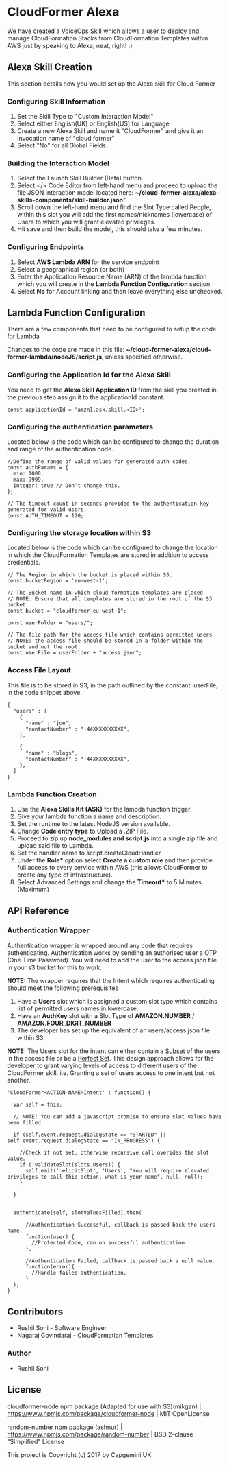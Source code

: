# CloudFormer Alexa

We have created a VoiceOps Skill which allows a user to deploy and manage CloudFormation Stacks from CloudFormation Templates within AWS just by speaking to Alexa; neat, right! :)

## Alexa Skill Creation
This section details how you would set up the Alexa skill for Cloud Former

### Configuring Skill Information
1. Set the Skill Type to "Custom Interaction Model"
1. Select either English(UK) or English(US) for Language
1. Create a new Alexa Skill and name it "CloudFormer" and give it an invocation name of "cloud former"
1. Select "No" for all Global Fields.

### Building the Interaction Model
1. Select the Launch Skill Builder (Beta) button.
1. Select </> Code Editor from left-hand menu and proceed to upload the file JSON interaction model located here: __~/cloud-former-alexa/alexa-skills-components/skill-builder.json__".
1. Scroll down the left-hand menu and find the Slot Type called People, within this slot you will add the first names/nicknames (lowercase) of Users to which you will grant elevated privileges.
1. Hit save and then build the model, this should take a few minutes.

### Configuring Endpoints
1. Select __AWS Lambda ARN__ for the service endpoint
1. Select a geographical region (or both)
1. Enter the Application Resource Name (ARN) of the lambda function which you will create in the __Lambda Function Configuration__ section.
1. Select __No__ for Account linking and then leave everything else unchecked.


## Lambda Function Configuration
There are a few components that need to be configured to setup the code for Lambda

Changes to the code are made in this file: __~/cloud-former-alexa/cloud-former-lambda/nodeJS/script.js__, unless specified otherwise.

### Configuring the Application Id for the Alexa Skill

You need to get the __Alexa Skill Application ID__ from the skill you created in the previous step assign it to the applicationId constant.
```
const applicationId = 'amzn1.ask.skill.<ID>';
```

### Configuring the authentication parameters
Located below is the code which can be configured to change the duration and range of the authentication code.

```
//Define the range of valid values for generated auth codes.
const authParams = {
  min: 1000,
  max: 9999,
  integer: true // Don't change this.
};

// The timeout count in seconds provided to the authentication key generated for valid users.
const AUTH_TIMEOUT = 120;
```
### Configuring the storage location within S3
Located below is the code which can be configured to change the location in which the CloudFormation Templates are stored in addition to access credentials.
```
// The Region in which the bucket is placed within S3.
const bucketRegion = 'eu-west-1';

// The Bucket name in which cloud formation templates are placed
// NOTE: Ensure that all templates are stored in the root of the S3 bucket.
const bucket = "cloudformer-eu-west-1";

const userFolder = "users/";

// The file path for the access file which contains permitted users
// NOTE: the access file should be stored in a folder within the bucket and not the root.
const userFile = userFolder + "access.json";
```

### Access File Layout
This file is to be stored in S3, in the path outlined by the constant: userFile, in the code snippet above.
```
{
  "users" : [
    {
      "name" : "joe",
      "contactNumber" : "+44XXXXXXXXXX",
    },

    {
      "name" : "blogs",
      "contactNumber" : "+44XXXXXXXXXX",
    },
  ]
}
```

### Lambda Function Creation
1. Use the __Alexa Skills Kit (ASK)__ for the lambda function trigger.
1. Give your lambda function a name and description.
1. Set the runtime to the latest NodeJS version available.
1. Change __Code entry type__ to Upload a .ZIP File.
1. Proceed to zip up __node_modules and script.js__ into a single zip file and upload said file to Lambda.
1. Set the handler name to script.createCloudHandler.
1. Under the __Role*__ option select __Create a custom role__ and then provide full access to every service within AWS (this allows CloudFormer to create any type of infrastructure).
1. Select Advanced Settings and change the __Timeout*__ to 5 Minutes (Maximum)



## API Reference

### Authentication Wrapper

Authentication wrapper is wrapped around any code that requires authenticating. Authentication works by sending an authorised user a OTP (One Time Password).
You will need to add the user to the access.json file in your s3 bucket for this to work.

__NOTE:__ The wrapper requires that the Intent which requires authenticating should meet the following prerequisites

1. Have a __Users__ slot which is assigned a custom slot type which contains list of permitted users names in lowercase.
1. Have an __AuthKey__ slot with a Slot Type of __AMAZON.NUMBER__ / __AMAZON.FOUR_DIGIT_NUMBER__
1. The developer has set up the equivalent of an users/access.json file within S3.

__NOTE:__ The Users slot for the intent can either contain a [Subset](https://en.wikipedia.org/wiki/Subset) of the users in the access file or be a [Perfect Set](https://en.wikipedia.org/wiki/Perfect_set).
This design approach allows for the developer to grant varying levels of access to different users of the CloudFormer skill. i.e. Granting a set of users access to one intent but not another.



```
'CloudFormer<ACTION-NAME>Intent' : function() {

  var self = this;

  // NOTE: You can add a javascript promise to ensure slot values have been filled.

  if (self.event.request.dialogState == "STARTED" || self.event.request.dialogState == "IN_PROGRESS") {

    //Check if not set, otherwise recursive call overides the slot value.
    if (!validateSlot(slots.Users)) {
      self.emit(':elicitSlot', 'Users', "You will require elevated privileges to call this action, what is your name", null, null);
    }

  }


  authenticate(self, slotValuesFilled).then(

      //Authentication Successful, callback is passed back the users name.
      function(user) {
        //Protected Code, ran on successful authentication
      },

      //Authentication Failed, callback is passed back a null value.
      function(error){
        //Handle failed authentication.
      }
  );
}
````

## Contributors
* Rushil Soni - Software Engineer
* Nagaraj Govindaraj - CloudFormation Templates

### Author
* Rushil Soni

## License

cloudformer-node npm package (Adapted for use with S3)(mikgan) | https://www.npmjs.com/package/cloudformer-node | MIT OpenLicense

random-number npm package (ashnur) | https://www.npmjs.com/package/random-number | BSD 2-clause "Simplified" License

This project is Copyright (c) 2017 by Capgemini UK.
